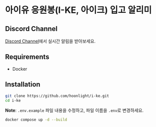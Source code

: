 # 아이유 응원봉(I-KE, 아이크) 입고 알리미

## Discord Channel

[Discord Channel](https://discord.gg/KdQYd87yct)에서 실시간 알림을 받아보세요.

## Requirements

* Docker

## Installation

```bash
git clone https://github.com/hoonlight/i-ke.git
cd i-ke
```

**Note**: `.env.example` 파일 내용을 수정하고, 파일 이름을 `.env`로 변경하세요.

```bash
docker compose up -d --build
```
